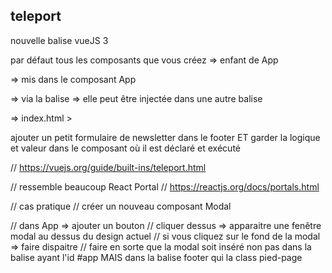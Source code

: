 ## teleport 

nouvelle balise <teleport to=""></teleport>
vueJS 3 

par défaut tous les composants que vous créez => enfant de App

=> mis dans le composant App

=> via la balise <teleport to=".selecteur-css"></teleport>
=> elle peut être injectée dans une autre balise 

=> index.html > <footer class="pied-page"></footer>

ajouter un petit formulaire de newsletter dans le footer 
ET garder la logique et valeur dans le composant où il est déclaré et exécuté 

// https://vuejs.org/guide/built-ins/teleport.html

// ressemble beaucoup React Portal 
// https://reactjs.org/docs/portals.html

// cas pratique
// créer un nouveau composant Modal

// dans App => ajouter un  bouton 
// cliquer dessus => apparaitre une fenêtre modal au dessus du design actuel 
// si vous cliquez sur le fond de la modal => faire dispaitre
// faire en sorte que la modal soit inséré non pas dans la balise ayant l'id #app MAIS dans la balise footer qui la class pied-page